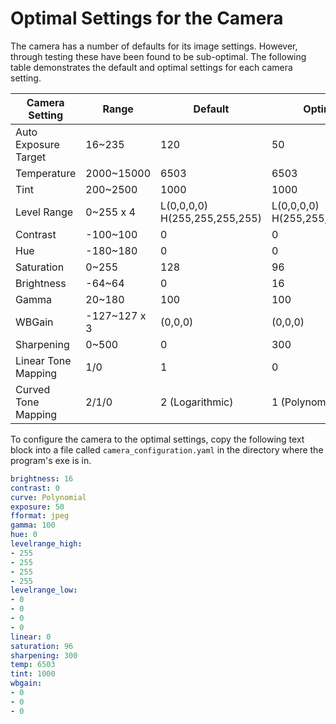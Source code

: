 # Optimal Settings for the Camera

The camera has a number of defaults for its image settings. However, through testing these have been found to be sub-optimal. The following table demonstrates the default and optimal settings for each camera setting.


| Camera Setting         | Range     | Default  | Optimal   |
| ---------------------- | --------- | -------- | --------- |
| Auto Exposure Target   |   16~235  |  120     |  50       |
| Temperature            | 2000~15000|  6503    |  6503     |
| Tint                   | 200~2500  |  1000    |  1000     |
| Level Range            | 0~255 x 4 | L(0,0,0,0) H(255,255,255,255)    | L(0,0,0,0) H(255,255,255,255)   |
| Contrast               | -100~100  |  0       |  0        |
| Hue                    | -180~180  |  0       |  0        |
| Saturation             | 0~255     |  128     |  96       |
| Brightness             | -64~64    |  0       |  16       |
| Gamma                  | 20~180    |  100     |  100      |
| WBGain                 | -127~127 x 3   |  (0,0,0)       |  (0,0,0)       |
| Sharpening             | 0~500     |  0       |  300      |
| Linear Tone Mapping    | 1/0       |  1       |  0        |
| Curved Tone Mapping    | 2/1/0     |  2 (Logarithmic)     |  1 (Polynomial)      |


To configure the camera to the optimal settings, copy the following text block into a file called
`camera_configuration.yaml` in the directory where the program's exe is in.

```yaml
brightness: 16
contrast: 0
curve: Polynomial
exposure: 50
fformat: jpeg
gamma: 100
hue: 0
levelrange_high:
- 255
- 255
- 255
- 255
levelrange_low:
- 0
- 0
- 0
- 0
linear: 0
saturation: 96
sharpening: 300
temp: 6503
tint: 1000
wbgain:
- 0
- 0
- 0

```